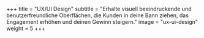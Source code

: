 +++
title = "UX/UI Design"
subtitle = "Erhalte visuell beeindruckende und benutzerfreundliche Oberflächen, die Kunden in deine Bann ziehen, das Engagement erhöhen und deinen Gewinn steigern."
image = "ux-ui-design"
weight = 5
+++